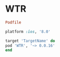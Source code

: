 # WTR


```ruby
Podfile

platform :ios, '8.0'

target 'TargetName' do
pod 'WTR', '~> 0.0.16'
end
```

